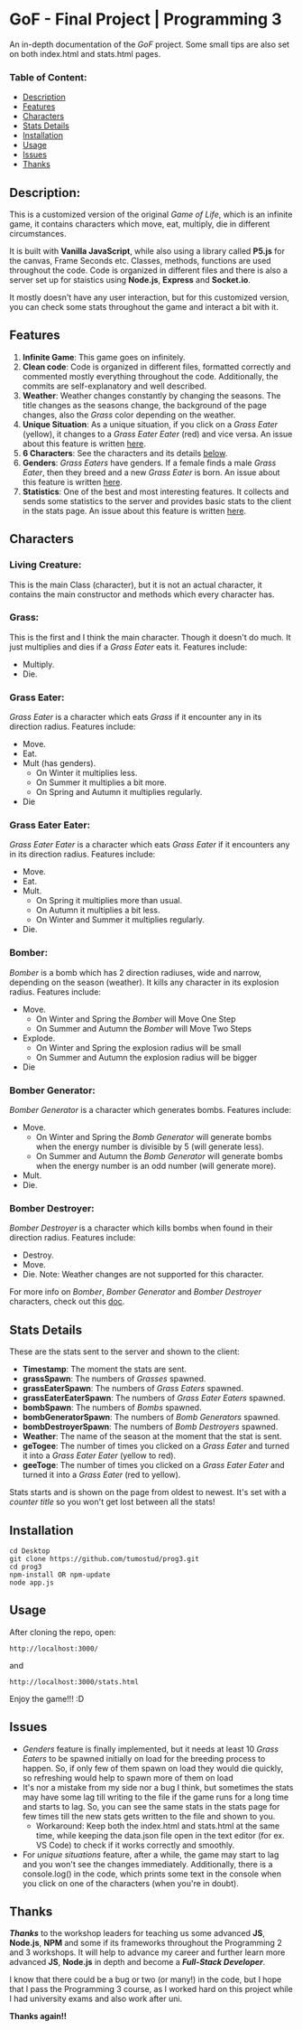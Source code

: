 # GoF - Final Project | Programming 3

An in-depth documentation of the *GoF* project. Some small tips are also set on both index.html and stats.html pages.

### Table of Content:
  - [Description](#description)
  - [Features](#features)
  - [Characters](#characters)
  - [Stats Details](#stats-details)
  - [Installation](#installation)
  - [Usage](#usage)
  - [Issues](#issues)
  - [Thanks](#thanks)

## Description:
This is a customized version of the original *Game of Life*, which is an infinite game, it contains characters which move, eat, multiply, die in different circumstances.

It is built with **Vanilla JavaScript**, while also using a library called **P5.js** for the canvas, Frame Seconds etc. Classes, methods, functions are used throughout the code. Code is organized in different files and there is also a server set up for staistics using **Node.js**, **Express** and **Socket.io**.

It mostly doesn't have any user interaction, but for this customized version, you can check some stats throughout the game and interact a bit with it.

## Features
 1. **Infinite Game**: This game goes on infinitely.
 2. **Clean code**: Code is organized in different files, formatted correctly and commented mostly everything throughout the code. Additionally, the commits are self-explanatory and well described.
 3. **Weather**: Weather changes constantly by changing the seasons. The title changes as the seasons change, the background of the page changes, also the *Grass* color depending on the weather.
 4. **Unique Situation**: As a unique situation, if you click on a *Grass Eater* (yellow), it changes to a *Grass Eater Eater* (red) and vice versa. An issue about this feature is written [here](#issues).
 5. **6 Characters**: See the characters and its details [below](#characters).
 6. **Genders**: *Grass Eaters* have genders. If a female finds a male *Grass Eater*, then they breed and a new *Grass Eater* is born. An issue about this feature is written [here](#issues).
 7. **Statistics**: One of the best and most interesting features. It collects and sends some statistics to the server and provides basic stats to the client in the stats page. An issue about this feature is written [here](#issues).

## Characters
### Living Creature:
This is the main Class (character), but it is not an actual character, it contains the main constructor and methods which every character has.

### Grass:
This is the first and I think the main character. Though it doesn't do much. It just multiplies and dies if a *Grass Eater* eats it. Features include:
  - Multiply.
  - Die.

### Grass Eater:
*Grass Eater* is a character which eats *Grass* if it encounter any in its direction radius. Features include:
  - Move.
  - Eat.
  - Mult (has genders).
    - On Winter it multiplies less.
    - On Summer it multiplies a bit more.
    - On Spring and Autumn it multiplies regularly.
  - Die

### Grass Eater Eater:
*Grass Eater Eater* is a character which eats *Grass Eater* if it encounters any in its direction radius. Features include:
  - Move.
  - Eat.
  - Mult.
    - On Spring it multiplies more than usual.
    - On Autumn it multiplies a bit less.
    - On Winter and Summer it multiplies regularly.
  - Die.
  
### Bomber:
*Bomber* is a bomb which has 2 direction radiuses, wide and narrow, depending on the season (weather). It kills any character in its explosion radius. Features include:
  - Move.
    - On Winter and Spring the *Bomber* will Move One Step
    - On Summer and Autumn the *Bomber* will Move Two Steps
  - Explode.
    - On Winter and Spring the explosion radius will be small
    - On Summer and Autumn the explosion radius will be bigger
  - Die
 
### Bomber Generator:
*Bomber Generator* is a character which generates bombs. Features include:
  - Move.
    - On Winter and Spring the *Bomb Generator* will generate bombs when the energy number is divisible by 5 (will generate less).
    - On Summer and Autumn the *Bomb Generator* will generate bombs when the energy number is an odd number (will generate more).
  - Mult.
  - Die.
  
### Bomber Destroyer:
*Bomber Destroyer* is a character which kills bombs when found in their direction radius. Features include:
  - Destroy.
  - Move.
  - Die.
Note: Weather changes are not supported for this character.


For more info on *Bomber*, *Bomber Generator* and *Bomber Destroyer* characters, check out this [doc](https://docs.google.com/document/d/1Tmo--fDljEZ0i0kkeEc64BHaq-OzHe-B8I9SUsdMqeg/edit).


## Stats Details
These are the stats sent to the server and shown to the client:
- **Timestamp**: The moment the stats are sent.
- **grassSpawn**: The numbers of *Grasses* spawned.
- **grassEaterSpawn**: The numbers of *Grass Eaters* spawned.
- **grassEaterEaterSpawn**: The numbers of *Grass Eater Eaters* spawned.
- **bombSpawn**: The numbers of *Bombs* spawned.
- **bombGeneratorSpawn**: The numbers of *Bomb Generators* spawned.
- **bombDestroyerSpawn**: The numbers of *Bomb Destroyers* spawned.
- **Weather**: The name of the season at the moment that the stat is sent.
- **geTogee**: The number of times you clicked on a *Grass Eater* and turned it into a *Grass Eater Eater* (yellow to red).
- **geeToge**: The number of times you clicked on a *Grass Eater Eater* and turned it into a *Grass Eater* (red to yellow).

Stats starts and is shown on the page from oldest to newest. It's set with a *counter title* so you won't get lost between all the stats!

## Installation

```
cd Desktop
git clone https://github.com/tumostud/prog3.git
cd prog3
npm-install OR npm-update
node app.js
```

## Usage
After cloning the repo, open:

```
http://localhost:3000/
```

and

```
http://localhost:3000/stats.html
```

Enjoy the game!!! :D

## Issues
- *Genders* feature is finally implemented, but it needs at least 10 *Grass Eaters* to be spawned initially on load for the breeding process to happen. So, if only few of them spawn on load they would die quickly, so refreshing would help to spawn more of them on load
- It's nor a mistake from my side nor a bug I think, but sometimes the stats may have some lag till writing to the file if the game runs for a long time and starts to lag. So, you can see the same stats in the stats page for few times till the new stats gets written to the file and shown to you.
  - Workaround: Keep both the index.html and stats.html at the same time, while keeping the data.json file open in the text editor (for ex. VS Code) to check if it works correctly and smoothly.
- For *unique situations* feature, after a while, the game may start to lag and you won't see the changes immediately. Additionally, there is a console.log() in the code, which prints some text in the console when you click on one of the characters (when you're in doubt).

## Thanks
**_Thanks_** to the workshop leaders for teaching us some advanced **JS**, **Node.js**, **NPM** and some if its frameworks throughout the Programming 2 and 3 workshops. It will help to advance my career and further learn more advanced **JS**, **Node.js** in depth and become a **_Full-Stack Developer_**.

I know that there could be a bug or two (or many!) in the code, but I hope that I pass the Programming 3 course, as I worked hard on this project while I had university exams and also work after uni.

**Thanks again!!**